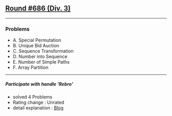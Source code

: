 ## [Round #686 (Div. 3)](https://codeforces.com/contest/1454)

--------------------

### Problems
- A. Special Permutation
- B. Unique Bid Auction
- C. Sequence Transformation
- D. Number into Sequence
- E. Number of Simple Paths
- F. Array Partition


--------------------
##### Participate with handle 'Rebro'

- solved 4 Problems
- Rating change : Unrated
- detail explanation : [Blog](https://wogud6792.tistory.com/76)
